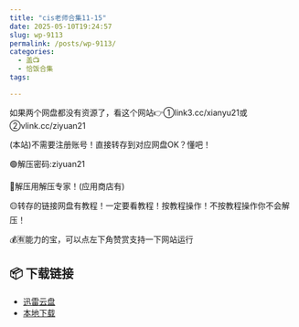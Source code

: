 ```yaml
---
title: "cis老师合集11-15"
date: 2025-05-10T19:24:57
slug: wp-9113
permalink: /posts/wp-9113/
categories:
  - 盖📺
  - 恰饭合集
tags:

---
```


如果两个网盘都没有资源了，看这个网站👉①link3.cc/xianyu21或②vlink.cc/ziyuan21

(本站)不需要注册账号！直接转存到对应网盘OK？懂吧！

🟢解压密码:ziyuan21

🔵解压用解压专家！(应用商店有)

🟡转存的链接网盘有教程！一定要看教程！按教程操作！不按教程操作你不会解压！

💰🈶能力的宝，可以点左下角赞赏支持一下网站运行

## 📦 下载链接
- [迅雷云盘](https://blziyuan21.com/pay-download/9113?key=aea1e27658&down_id=0)
- [本地下载](https://blziyuan21.com/pay-download/9113?key=aea1e27658&down_id=1)

